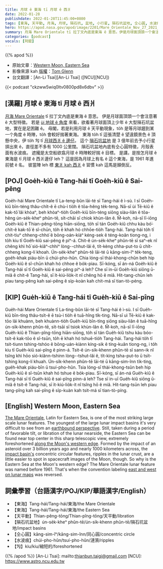 ```yaml
---
title: 月球 ê 東海 tī 月球 ê 西爿
date: 2022-01-28
publishdate: 2022-01-28T11:45:00+0800
tags: [東海, 天平動, 月海, 月球, 隕石坑, 盆地, 小行星, 隕石坑盆地, 仝心圓, 水波痕]
hero: https://apod.nasa.gov/apod/image/2201/Mare_Orientale_Nov_27_2021_TGlenn_1024.jpg
summary: 月海 Mare Orientale tī 拉丁文內底是東海 ê 意思。伊是月球面頂頭一个會注意著 ê 大型特徵。
categories: [podcast]
vocals: [阿錕]
---
```


{{% apod %}}

- 原始文章：[Western Moon, Eastern Sea](https://apod.nasa.gov/apod/ap220128.html)
- 影像來源 kah [版權][copyright]：[Tom Glenn](https://www.flickr.com/people/140032790@N06/)
- 台文翻譯：[An-Li Tsai][An-Li Tsai] ([NCU][NCU])

{{< podcast "ckzww5wiq0ltv0800pd8x6dbv" >}}

## [漢羅] 月球 ê 東海 tī 月球 ê 西爿
[月海 Mare Orientale][The Mare Orientale] tī 拉丁文內底是東海 ê 意思。
伊是月球面頂頭一个會注意著 ê 大型特徵。
若是 [ùi 地球 ê 角度][earthbound perspective] 來看，欲看著月球面頂上少年 ê 大型隕石坑盆地，實在是足困難 ê。
毋閣，若是利用月球 ê 天平動現象，to̍h 是等月球趨到某一个角度 ê 時陣，to̍h 會較好揣著東海。
東海 to̍h tī 這張清楚 ê 望遠鏡景色 ê 頂懸中央，伊 to̍h 勼 tī [月球西爿 ê 邊仔][along the Moon's western edge]。
這个 [隕石坑盆地][impact basin's] 是 3 億年前去予小行星挵出來 ê，直徑差不多有 1000 公里闊。
隕石坑盆地內底有仝心圓特徵，月殼表面有水波痕。
遮攏是太空船欲翕月球 ê 時陣較好揣 ê 目標。
是講，是按怎月球 ê 東海是 tī 月球 ê 西爿邊仔 leh？
這是因為月球上有名 ê 這个東海，是 1961 年進前號 ê 名。
彼當陣 leh 標 [東爿 kah 西爿][east and west on lunar maps] ê 習慣 kah 這馬是顛倒反。

## [POJ] Goe̍h-kiû ê Tang-hái tī Goe̍h-kiû ê Sai-pêng
Goe̍h-hái Mare Orientale tī La-teng-bûn lāi-té sī Tang-hái ê ì-sù.
I sī Goe̍h-kiû bīn-téng thâu-chi̍t-ê ē chù-ì tio̍h ê tōa-hêng te̍k-teng.
Nā-sī ùi Tē-kiû ê kak-tō͘ lâi khòaⁿ, beh khòaⁿ-tio̍h Goe̍h-kiû bīn-téng siōng siàu-liân ê tōa-hêng ún-se̍k-kheⁿ phûn-tē, si̍t-chāi sī chiok khùn-lân ê.
M̄-koh, nā-sī lī-iōng Goe̍h-kiû ê Thian-pêng-tōng hiān-siōng, to̍h sī tán Goe̍h-kiû chhu kàu bó͘-chi̍t-ê kak-tō͘ ê sî-chūn, to̍h ē khah hó chhōe-tio̍h Tang-hái.
Tang-hái to̍h tī chit-tiuⁿ chheng-chhó͘ ê bōng-oán-kiàⁿ kéng-sek ê téng-koân tiong-ng, i to̍h kiu tī Goe̍h-kiû sai-pêng ê piⁿ-á.
Chit-ê ún-se̍k-kheⁿ phûn-tē sī saⁿ-ek nî chêng khì hō͘ sió-kiâⁿ-chhiⁿ lòng--chhut-lâi ê, ti̍t-kèng chha-put-to ū chi̍t-chheng kong-lí khoah.
Ún-se̍k-kheⁿ phûn-tē lāi-té ū kāng-sim-îⁿ te̍k-teng, goe̍h-khak piáu-bīn ū chúi-pho-hûn.
Chia lóng-sī thài-khong-chûn beh hip Goe̍h-kiû ê sî-chūn khah hó chhoe ê bo̍k-piau.
Sī-kóng, sī án-ná Goe̍h-kiû ê Tang-hái sī tī Goe̍h-kiû ê sai-pêng piⁿ-á leh?
Che sī in-ūi Goe̍h-kiû siōng ū-miâ ê chit-ê Tang-hái, sī i̍t-kiú-lio̍k-it nî chêng hō ê miâ.
Hit-tang-chūn leh piau tang-pêng kah sai-pêng ê si̍p-koàn kah chit-má sī tian-tò-péng.

## [KIP] Gue̍h-kiû ê Tang-hái tī Gue̍h-kiû ê Sai-pîng
Gue̍h-hái Mare Orientale tī La-ting-bûn lāi-té sī Tang-hái ê ì-sù.
I sī Gue̍h-kiû bīn-tíng thâu-tsi̍t-ê ē tsù-ì tio̍h ê tuā-hîng ti̍k-ting.
Nā-sī uì Tē-kiû ê kak-tōo lâi khuànn, beh khuànn-tio̍h Gue̍h-kiû bīn-tíng siōng siàu-liân ê tuā-hîng ún-si̍k-khenn phûn-tē, si̍t-tsāi sī tsiok khùn-lân ê.
M̄-koh, nā-sī lī-iōng Gue̍h-kiû ê Thian-pîng-tōng hiān-siōng, to̍h sī tán Gue̍h-kiû tshu kàu bóo-tsi̍t-ê kak-tōo ê sî-tsūn, to̍h ē khah hó tshuē-tio̍h Tang-hái.
Tang-hái to̍h tī tsit-tiunn tshing-tshóo ê bōng-uán-kiànn kíng-sik ê tíng-kuân tiong-ng, i to̍h kiu tī Gue̍h-kiû sai-pîng ê pinn-á.
Tsit-ê ún-si̍k-khenn phûn-tē sī sann-ik nî tsîng khì hōo sió-kiânn-tshinn lòng--tshut-lâi ê, ti̍t-kìng tsha-put-to ū tsi̍t-tshing kong-lí khuah.
Ún-si̍k-khenn phûn-tē lāi-té ū kāng-sim-înn ti̍k-ting, gue̍h-khak piáu-bīn ū tsuí-pho-hûn.
Tsia lóng-sī thài-khong-tsûn beh hip Gue̍h-kiû ê sî-tsūn khah hó tshue ê bo̍k-piau.
Sī-kóng, sī án-ná Gue̍h-kiû ê Tang-hái sī tī Gue̍h-kiû ê sai-pîng pinn-á leh?
Tse sī in-uī Gue̍h-kiû siōng ū-miâ ê tsit-ê Tang-hái, sī i̍t-kiú-lio̍k-it nî tsîng hō ê miâ.
Hit-tang-tsūn leh piau tang-pîng kah sai-pîng ê si̍p-kuàn kah tsit-má sī tian-tò-píng.

## [English] Western Moon, Eastern Sea
[The Mare Orientale][The Mare Orientale], Latin for Eastern Sea, is one of the most striking large scale lunar features.
The youngest of the large lunar impact basins it's very difficult to see from an [earthbound perspective][earthbound perspective].
Still, taken during a period of favorable tilt, or libration of the lunar nearside, the Eastern Sea can be found near top center in this sharp telescopic view, extremely foreshortened [along the Moon's western edge][along the Moon's western edge].
Formed by the impact of an asteroid over 3 billion years ago and nearly 1000 kilometers across, the [impact basin's][impact basin's] concentric circular features, ripples in the lunar crust, are a little easier to spot in spacecraft images of the Moon, though.
So why is the Eastern Sea at the Moon's western edge?
The Mare Orientale lunar feature was named before 1961.
That's when the convention labeling [east and west on lunar maps][east and west on lunar maps] was reversed.

## 詞彙學習（台語漢字/POJ/KIP/華語漢字/English）
- 【東海】Tang-hái/Tang-hái/東海/the Mare Orientale
- 【東海】Tang-hái/Tang-hái/東海/the Eastern Sea
- 【天平動】Thian-pêng-tōng/Thian-pîng-tōng/天平動/libration
- 【隕石坑盆地】ún-se̍k-kheⁿ phûn-tē/ún-si̍k-khenn phûn-tē/隕石坑盆地/impact basins
- 【仝心圓】kāng-sim-îⁿ/kāng-sim-înn/同心圓/concentric circle
- 【水波痕】chúi-pho-hûn/tsuí-pho-hûn/漣漪/ripples
- 【勼】kiu/kiu/縮短的/foreshortened


{{% /apod %}}
[An-Li Tsai]: mailto:thianbun.taigi@gmail.com
[NCU]: https://www.astro.ncu.edu.tw

[copyright]: https://apod.nasa.gov/apod/fap/lib/about_apod.html#srapply

[The Mare Orientale]:http://lroc.sese.asu.edu/posts/189
[earthbound perspective]:https://skyandtelescope.org/astronomy-news/set-your-sights-on-this-lunar-bulls-eye/
[along the Moon's western edge]:https://apod.nasa.gov/apod/image/2201/WesternMoonTomGlennLabels.jpg
[impact basin's]:https://www.lpi.usra.edu/lunar/missions/orbiter/lunar_orbiter/impact_basin/
[east and west on lunar maps]:https://adsabs.harvard.edu/full/2007JBAA..117..129B

